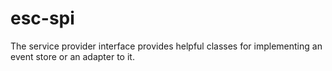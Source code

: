 # esc-spi
The service provider interface provides helpful classes for implementing an event store or an adapter to it.
